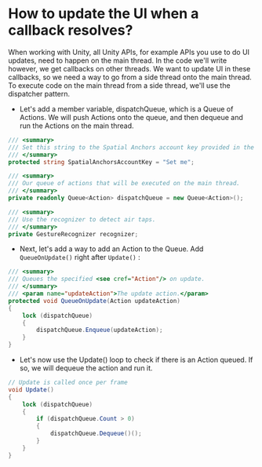 # How to update the UI when a callback resolves?

When working with Unity, all Unity APIs, for example APIs you use to do UI updates, need to happen on the main thread. In the code we'll write however, we get callbacks on other threads. We want to update UI in these callbacks, so we need a way to go from a side thread onto the main thread. To execute code on the main thread from a side thread, we'll use the dispatcher pattern.

* Let's add a member variable, dispatchQueue, which is a Queue of Actions. We will push Actions onto the queue, and then dequeue and run the Actions on the main thread.

```csharp
/// <summary>
/// Set this string to the Spatial Anchors account key provided in the Spatial Anchors resource.
/// </summary>
protected string SpatialAnchorsAccountKey = "Set me";

/// <summary>
/// Our queue of actions that will be executed on the main thread.
/// </summary>
private readonly Queue<Action> dispatchQueue = new Queue<Action>();

/// <summary>
/// Use the recognizer to detect air taps.
/// </summary>
private GestureRecognizer recognizer;
```

* Next, let's add a way to add an Action to the Queue. Add `QueueOnUpdate()` right after `Update()` :

```csharp
/// <summary>
/// Queues the specified <see cref="Action"/> on update.
/// </summary>
/// <param name="updateAction">The update action.</param>
protected void QueueOnUpdate(Action updateAction)
{
    lock (dispatchQueue)
    {
        dispatchQueue.Enqueue(updateAction);
    }
}
```

* Let's now use the Update\(\) loop to check if there is an Action queued. If so, we will dequeue the action and run it.

```csharp
// Update is called once per frame
void Update()
{
    lock (dispatchQueue)
    {
        if (dispatchQueue.Count > 0)
        {
            dispatchQueue.Dequeue()();
        }
    }
}
```

